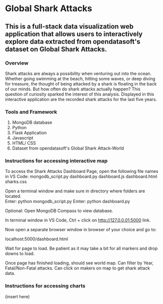 # Global Shark Attacks

## This is a full-stack data visualization web application that allows users to interactively explore data extracted from opendatasoft's dataset on Global Shark Attacks. 

### Overview
Shark attacks are always a possibility when venturing out into the ocean. Whether going swimming at the beach, hitting some waves, or deep diving for treasure, the thought of being attacked by a shark is floating in the back of our minds. But how often do shark attacks actually happen? This question of curiosity sparked the interest of this analysis. Displayed in this interactive application are the recorded shark attacks for the last five years. 

### Tools and Framework
1. MongoDB database
2. Python
3. Flask Application
4. Javascript
5. HTML/ CSS
6. Dataset from opendatasoft's Global Shark Attack-World

### Instructions for accessing interactive map
To access the Shark Attacks Dashboard Page, open the following file names in VS Code:
	mongodb_script.py
	dashboard.py
	dashboard.js
	dashboard.html
	sharks.css

Open a terminal window and make sure in directory where folders are located. 	
	Enter: python mongodb_script.py
	Emter: python dashboard.py

Optional: Open MongoDB Compass to view database.  

In terminal window in VS Code, Ctrl + click on http://127.0.0.01:5000 link.

Now open a separate browser window in browser of your choice and go to:

localhost:5000/dashboard.html

Wait for page to load.  Be patient as it may take a bit for all markers and drop downs to load.

Once page has finished loading, should see world map.  Can filter by Year, Fatal/Non-Fatal attacks.  Can click on makers on map to get shark attack data.




### Instructions for accessing charts
(insert here)
